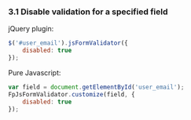 ### 3.1 Disable validation for a specified field

jQuery plugin:
```js
$('#user_email').jsFormValidator({
    disabled: true
});
```

Pure Javascript:
```js
var field = document.getElementById('user_email');
FpJsFormValidator.customize(field, {
    disabled: true
});
```